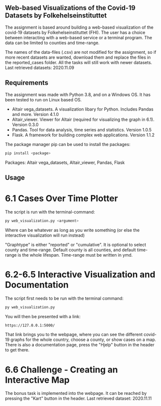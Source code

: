 ## Web-based Visualizations of the Covid-19 Datasets by Folkehelseinstituttet
The assignment is based around building a web-based visualization of the covid-19 datasets by Folkehelseinstituttet (FHI). The user has a choice between interacting with a web-based service or a terminal program. The data can be limited to counties and time-range. 

The names of the data-files (.csv) are not modified for the assignment, so if more recent datasets are wanted, download them and replace the files in the reported_cases folder.
All the tasks will still work with newer datasets. 
Last retrieved datasets: 2020.11.09

## Requirements
The assignment was made with Python 3.8, and on a Windows OS. 
It has been tested to run on Linux based OS. 

- Altair vega_datasets. A visualization libary for Python. Includes Pandas and more. Version 4.1.0
- Altair_viewer. Viewer for Altair (required for visualizing the graph in 6.1). Version 0.3.0
- Pandas. Tool for data analysis, time series and statistics. Version 1.0.5
- Flask. A framework for building complex web applications. Version 1.1.2

The package manager pip can be used to install the packages:
```bash
pip install <package>
```

Packages: Altair vega_datasets, Altair_viewer, Pandas, Flask

## Usage
# 6.1 Cases Over Time Plotter
The script is run with the terminal-command:
```bash
py web_visualization.py <argument>
```

Where <argument> can be whatever as long as you write something (or else the interactive visualization will run instead)

"Graphtype" is either "reported" or "cumulative".
It is optional to select county and time-range.
Default county is all counties, and default time-range is the whole lifespan.
Time-range must be written in ymd.

# 6.2-6.5 Interactive Visualization and Documentation
The script first needs to be run with the terminal command:
```bash
py web_visualization.py 
```

You will then be presented with a link:
```bash
https://127.0.0.1:5000/
``` 

That link brings you to the webpage, where you can see the different covid-19 graphs for the whole country, choose a county, or show cases on a map. There is also a documentation page, press the "Hjelp" button in the header to get there.

# 6.6 Challenge - Creating an Interactive Map
The bonus task is implemented into the webpage. It can be reached by pressing the "Kart" button in the header.
Last retrieved dataset: 2020.11.11

